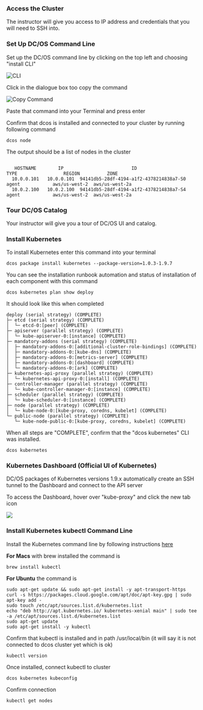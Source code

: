 ### Access the Cluster

The instructor will give you access to IP address and credentials that you will need to SSH into.

### Set Up DC/OS Command Line

Set up the DC/OS command line by clicking on the top left and choosing "install CLI"

![CLI](https://i.imgur.com/p4kqIj6.png)

Click in the dialogue box too copy the command

![Copy Command](https://i.imgur.com/3rQ2Unj.png)

Paste that command into your Terminal and press enter

Confirm that dcos is installed and connected to your cluster by running following command

```
dcos node
```

The output should be a list of nodes in the cluster

```

   HOSTNAME        IP                         ID                     TYPE                 REGION          ZONE       
  10.0.0.101   10.0.0.101  94141db5-28df-4194-a1f2-4378214838a7-S0   agent            aws/us-west-2  aws/us-west-2a  
  10.0.2.100   10.0.2.100  94141db5-28df-4194-a1f2-4378214838a7-S4   agent            aws/us-west-2  aws/us-west-2a
```

### Tour DC/OS Catalog

Your instructor will give you a tour of DC/OS UI and catalog. 

### Install Kubernetes 

To install Kubernetes enter this command into your terminal

```
dcos package install kubernetes --package-version=1.0.3-1.9.7
```

You can see the installation runbook automation and status of installation of each component with this command

```
dcos kubernetes plan show deploy
```

It should look like this when completed

```
deploy (serial strategy) (COMPLETE)
├─ etcd (serial strategy) (COMPLETE)
│  └─ etcd-0:[peer] (COMPLETE)
├─ apiserver (parallel strategy) (COMPLETE)
│  └─ kube-apiserver-0:[instance] (COMPLETE)
├─ mandatory-addons (serial strategy) (COMPLETE)
│  ├─ mandatory-addons-0:[additional-cluster-role-bindings] (COMPLETE)
│  ├─ mandatory-addons-0:[kube-dns] (COMPLETE)
│  ├─ mandatory-addons-0:[metrics-server] (COMPLETE)
│  ├─ mandatory-addons-0:[dashboard] (COMPLETE)
│  └─ mandatory-addons-0:[ark] (COMPLETE)
├─ kubernetes-api-proxy (parallel strategy) (COMPLETE)
│  └─ kubernetes-api-proxy-0:[install] (COMPLETE)
├─ controller-manager (parallel strategy) (COMPLETE)
│  └─ kube-controller-manager-0:[instance] (COMPLETE)
├─ scheduler (parallel strategy) (COMPLETE)
│  └─ kube-scheduler-0:[instance] (COMPLETE)
├─ node (parallel strategy) (COMPLETE)
│  └─ kube-node-0:[kube-proxy, coredns, kubelet] (COMPLETE)
└─ public-node (parallel strategy) (COMPLETE)
   └─ kube-node-public-0:[kube-proxy, coredns, kubelet] (COMPLETE)
```

When all steps are "COMPLETE", confirm that the "dcos kubernetes" CLI was installed.

```
dcos kubernetes
```

### Kubernetes Dashboard (Official UI of Kubernetes)

DC/OS packages of Kubernetes versions 1.9.x automatically create an SSH tunnel to the Dashboard and connect to the API server

To access the Dashboard, hover over "kube-proxy" and click the new tab icon

![](https://i.imgur.com/EAlNXAy.png)

### Install Kubernetes kubectl Command Line

Install the Kubernetes command line by following instructions [here](https://kubernetes.io/docs/tasks/tools/install-kubectl/)

**For Macs** with brew installed the command is

```
brew install kubectl
```

**For Ubuntu** the command is

```
sudo apt-get update && sudo apt-get install -y apt-transport-https
curl -s https://packages.cloud.google.com/apt/doc/apt-key.gpg | sudo apt-key add -
sudo touch /etc/apt/sources.list.d/kubernetes.list 
echo "deb http://apt.kubernetes.io/ kubernetes-xenial main" | sudo tee -a /etc/apt/sources.list.d/kubernetes.list
sudo apt-get update
sudo apt-get install -y kubectl
```

Confirm that kubectl is installed and in path /usr/local/bin (it will say it is not connected to dcos cluster yet which is ok)

```
kubectl version
```

Once installed, connect kubectl to cluster

```
dcos kubernetes kubeconfig
```

Confirm connection

```
kubectl get nodes
```


